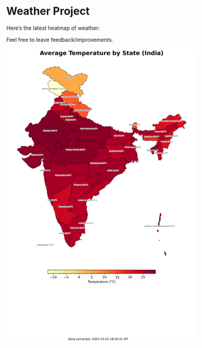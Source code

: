 # Weather Project

Here’s the latest heatmap of weather:

Feel free to leave feedback/improvements.

![India Heatmap](docs/assets/india_heatmap.png?v=F8DA21)
